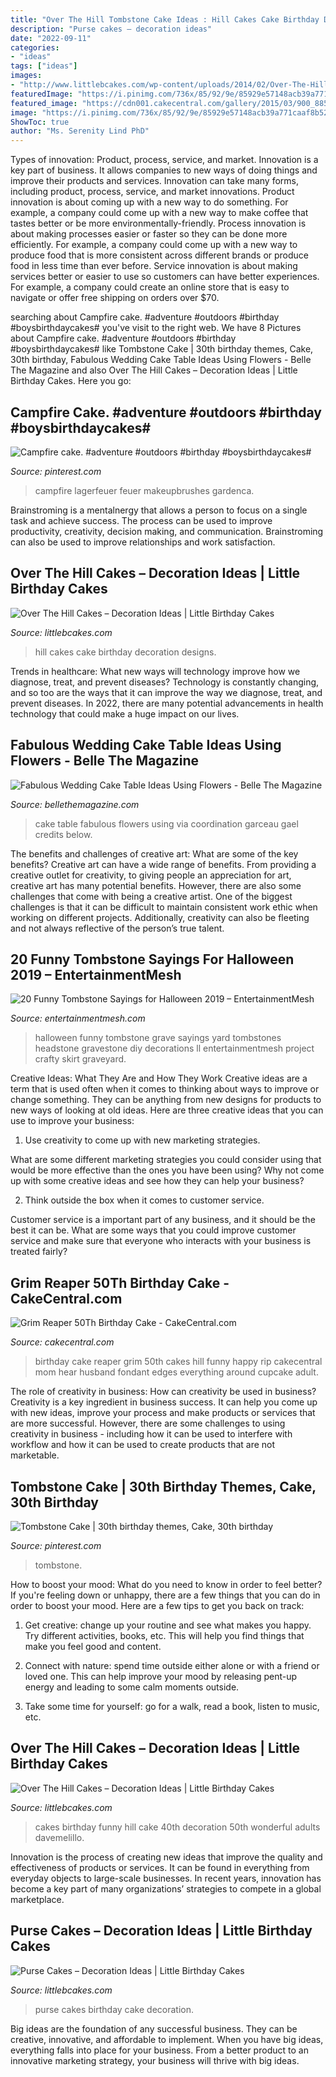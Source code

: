 ```yaml
---
title: "Over The Hill Tombstone Cake Ideas : Hill Cakes Cake Birthday Decoration Designs"
description: "Purse cakes – decoration ideas"
date: "2022-09-11"
categories:
- "ideas"
tags: ["ideas"]
images:
- "http://www.littlebcakes.com/wp-content/uploads/2014/02/Over-The-Hill-Cake-Designs.jpg"
featuredImage: "https://i.pinimg.com/736x/85/92/9e/85929e57148acb39a771caaf8b522272.jpg"
featured_image: "https://cdn001.cakecentral.com/gallery/2015/03/900_8856046HN3_grim-reaper-50th-birthday-cake.jpg"
image: "https://i.pinimg.com/736x/85/92/9e/85929e57148acb39a771caaf8b522272.jpg"
ShowToc: true
author: "Ms. Serenity Lind PhD"
---
```



Types of innovation: Product, process, service, and market.
Innovation is a key part of business. It allows companies to new ways of doing things and improve their products and services. Innovation can take many forms, including product, process, service, and market innovations. 
Product innovation is about coming up with a new way to do something. For example, a company could come up with a new way to make coffee that tastes better or be more environmentally-friendly. Process innovation is about making processes easier or faster so they can be done more efficiently. For example, a company could come up with a new way to produce food that is more consistent across different brands or produce food in less time than ever before. Service innovation is about making services better or easier to use so customers can have better experiences. For example, a company could create an online store that is easy to navigate or offer free shipping on orders over $70.

	

		
searching about Campfire cake. #adventure #outdoors #birthday #boysbirthdaycakes# you've visit to the right web. We have 8 Pictures about Campfire cake. #adventure #outdoors #birthday #boysbirthdaycakes# like Tombstone Cake | 30th birthday themes, Cake, 30th birthday, Fabulous Wedding Cake Table Ideas Using Flowers - Belle The Magazine and also Over The Hill Cakes – Decoration Ideas | Little Birthday Cakes. Here you go:
		
    
## Campfire Cake. #adventure #outdoors #birthday #boysbirthdaycakes#

<img loading=lazy src="https://i.pinimg.com/736x/85/92/9e/85929e57148acb39a771caaf8b522272.jpg" onerror="this.onerror=null;this.src='https://tse3.mm.bing.net/th?id=OIP.RxQOpQLKlSBEv6K5UrGDkwHaJ3&amp;pid=15.1';" alt="Campfire cake. #adventure #outdoors #birthday #boysbirthdaycakes#">

_Source: pinterest.com_

>campfire lagerfeuer feuer makeupbrushes gardenca. 

	

Brainstroming is a mentalnergy that allows a person to focus on a single task and achieve success. The process can be used to improve productivity, creativity, decision making, and communication. Brainstroming can also be used to improve relationships and work satisfaction.

    
## Over The Hill Cakes – Decoration Ideas | Little Birthday Cakes

<img loading=lazy src="http://www.littlebcakes.com/wp-content/uploads/2014/02/Over-The-Hill-Cake-Designs.jpg" onerror="this.onerror=null;this.src='https://tse3.mm.bing.net/th?id=OIP.Ymr8vPZ_89nXTRYywki6IAHaJX&amp;pid=15.1';" alt="Over The Hill Cakes – Decoration Ideas | Little Birthday Cakes">

_Source: littlebcakes.com_

>hill cakes cake birthday decoration designs. 

	

Trends in healthcare: What new ways will technology improve how we diagnose, treat, and prevent diseases?
Technology is constantly changing, and so too are the ways that it can improve the way we diagnose, treat, and prevent diseases. In 2022, there are many potential advancements in health technology that could make a huge impact on our lives.

    
## Fabulous Wedding Cake Table Ideas Using Flowers - Belle The Magazine

<img loading=lazy src="https://2.bp.blogspot.com/-SlRkYYg8e5U/UkR4JjN2V_I/AAAAAAAAdjQ/M5jeWAkRq3M/s1600/wedding-cake-table-ideas-5.jpg" onerror="this.onerror=null;this.src='https://tse1.mm.bing.net/th?id=OIP.sn_6Z227O-NA6BtZZRA8AwHaLH&amp;pid=15.1';" alt="Fabulous Wedding Cake Table Ideas Using Flowers - Belle The Magazine">

_Source: bellethemagazine.com_

>cake table fabulous flowers using via coordination garceau gael credits below. 

	

The benefits and challenges of creative art: What are some of the key benefits?
Creative art can have a wide range of benefits. From providing a creative outlet for creativity, to giving people an appreciation for art, creative art has many potential benefits. However, there are also some challenges that come with being a creative artist. One of the biggest challenges is that it can be difficult to maintain consistent work ethic when working on different projects. Additionally, creativity can also be fleeting and not always reflective of the person’s true talent.

    
## 20 Funny Tombstone Sayings For Halloween 2019 – EntertainmentMesh

<img loading=lazy src="https://www.entertainmentmesh.com/wp-content/uploads/2019/09/funny-halloween-headstone-ideas.jpg" onerror="this.onerror=null;this.src='https://tse4.mm.bing.net/th?id=OIP.oMLMwgZefoMUL5fpKJp4kwHaJ4&amp;pid=15.1';" alt="20 Funny Tombstone Sayings for Halloween 2019 – EntertainmentMesh">

_Source: entertainmentmesh.com_

>halloween funny tombstone grave sayings yard tombstones headstone gravestone diy decorations ll entertainmentmesh project crafty skirt graveyard. 

	

Creative Ideas: What They Are and How They Work
Creative ideas are a term that is used often when it comes to thinking about ways to improve or change something. They can be anything from new designs for products to new ways of looking at old ideas. Here are three creative ideas that you can use to improve your business:
1) Use creativity to come up with new marketing strategies.

What are some different marketing strategies you could consider using that would be more effective than the ones you have been using? Why not come up with some creative ideas and see how they can help your business?

2) Think outside the box when it comes to customer service.

Customer service is a important part of any business, and it should be the best it can be. What are some ways that you could improve customer service and make sure that everyone who interacts with your business is treated fairly?

    
## Grim Reaper 50Th Birthday Cake - CakeCentral.com

<img loading=lazy src="https://cdn001.cakecentral.com/gallery/2015/03/900_8856046HN3_grim-reaper-50th-birthday-cake.jpg" onerror="this.onerror=null;this.src='https://tse4.mm.bing.net/th?id=OIP.HIUZ1sTiOtIo8WbMTvoTbwHaJ7&amp;pid=15.1';" alt="Grim Reaper 50Th Birthday Cake - CakeCentral.com">

_Source: cakecentral.com_

>birthday cake reaper grim 50th cakes hill funny happy rip cakecentral mom hear husband fondant edges everything around cupcake adult. 

	

The role of creativity in business: How can creativity be used in business?
Creativity is a key ingredient in business success. It can help you come up with new ideas, improve your process and make products or services that are more successful. However, there are some challenges to using creativity in business - including how it can be used to interfere with workflow and how it can be used to create products that are not marketable.

    
## Tombstone Cake | 30th Birthday Themes, Cake, 30th Birthday

<img loading=lazy src="https://i.pinimg.com/originals/fd/6b/b4/fd6bb4e93a8602d8304eb357e86065c7.jpg" onerror="this.onerror=null;this.src='https://tse1.mm.bing.net/th?id=OIP.cutdlByM9qGnXKdho7AtFwHaJ4&amp;pid=15.1';" alt="Tombstone Cake | 30th birthday themes, Cake, 30th birthday">

_Source: pinterest.com_

>tombstone. 

	

How to boost your mood: What do you need to know in order to feel better?
If you're feeling down or unhappy, there are a few things that you can do in order to boost your mood. Here are a few tips to get you back on track: 
1. Get creative: change up your routine and see what makes you happy. Try different activities, books, etc. This will help you find things that make you feel good and content. 

2. Connect with nature: spend time outside either alone or with a friend or loved one. This can help improve your mood by releasing pent-up energy and leading to some calm moments outside. 

3. Take some time for yourself: go for a walk, read a book, listen to music, etc.

    
## Over The Hill Cakes – Decoration Ideas | Little Birthday Cakes

<img loading=lazy src="http://www.littlebcakes.com/wp-content/uploads/2014/02/Funny-Over-The-Hill-Cakes.jpg" onerror="this.onerror=null;this.src='https://tse3.mm.bing.net/th?id=OIP.ijtBObWSBT58oL5bClwaKAHaJ4&amp;pid=15.1';" alt="Over The Hill Cakes – Decoration Ideas | Little Birthday Cakes">

_Source: littlebcakes.com_

>cakes birthday funny hill cake 40th decoration 50th wonderful adults davemelillo. 

	

Innovation is the process of creating new ideas that improve the quality and effectiveness of products or services. It can be found in everything from everyday objects to large-scale businesses. In recent years, innovation has become a key part of many organizations’ strategies to compete in a global marketplace.

    
## Purse Cakes – Decoration Ideas | Little Birthday Cakes

<img loading=lazy src="http://www.littlebcakes.com/wp-content/uploads/2014/02/Purse-Cakes-Pictures.jpg" onerror="this.onerror=null;this.src='https://tse1.mm.bing.net/th?id=OIP.JjOqMt3F25GI2pHQQ81gBQHaHw&amp;pid=15.1';" alt="Purse Cakes – Decoration Ideas | Little Birthday Cakes">

_Source: littlebcakes.com_

>purse cakes birthday cake decoration. 

	

Big ideas are the foundation of any successful business. They can be creative, innovative, and affordable to implement. When you have big ideas, everything falls into place for your business. From a better product to an innovative marketing strategy, your business will thrive with big ideas.

